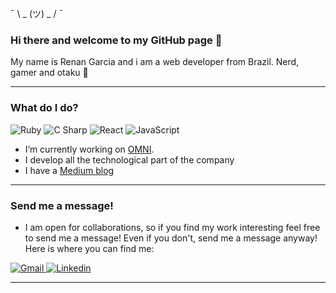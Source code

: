 <!--- Icons simpleicons.org -->

 ¯ \ _ (ツ) _ / ¯

### Hi there and welcome to my GitHub page 👋

My name is Renan Garcia and i am a web developer from Brazil. Nerd, gamer and otaku 🤞

---

### What do I do?

<p>
  <img alt="Ruby" src="https://img.shields.io/badge/Ruby-CC342D?logo=ruby&logoColor=white&style=for-the-badge" />
  <img alt="C Sharp" src="https://img.shields.io/badge/C%23-239120?logo=c-sharp&logoColor=white&style=for-the-badge" />
  <img alt="React" src="https://img.shields.io/badge/React-61DAFB?logo=react&logoColor=white&style=for-the-badge" />
  <img alt="JavaScript" src="https://img.shields.io/badge/JavaScript-F7DF1E?logo=javascript&logoColor=white&style=for-the-badge" />
</p>

- I’m currently working on <a href="https://omnilab.ai/">OMNI</a>. 
- I develop all the technological part of the company
- I have a <a href="https://medium.com/@renan.garcia">Medium blog</a>

---

### Send me a message!

- I am open for collaborations, so if you find my work interesting feel free to send me a message! Even if you don't, send me a message anyway! Here is where you can find me:

<p>
  <a href="mailto:email@renangarcia.me?Subject=From%20github">
    <img alt="Gmail" src="https://img.shields.io/badge/gmail-EA4335?logo=gmail&logoColor=white&style=for-the-badge" />
  </a>
  <a href="https://www.linkedin.com/in/renanalmeidagarcia/"><img alt="Linkedin" src="https://img.shields.io/badge/linkedin-0077B5?logo=linkedin&logoColor=white&style=for-the-badge" /></a>
</p>

---
